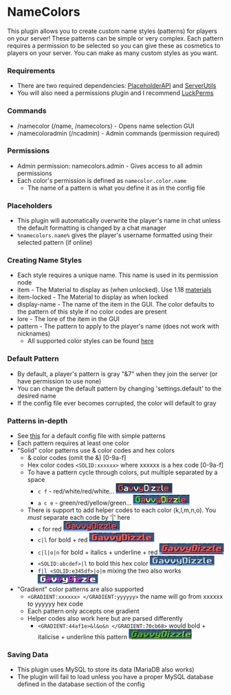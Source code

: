 # NameColors

This plugin allows you to create custom name styles (patterns) for players on your server! These patterns can be simple or very complex. Each pattern requires a permission to be selected so you can give these as cosmetics to players on your server. You can make as many custom styles as you want.

### Requirements
 - There are two required dependencies: [PlaceholderAPI](https://www.spigotmc.org/resources/placeholderapi.6245/) and [ServerUtils](https://www.spigotmc.org/resources/serverutils.106515/)
 - You will also need a permissions plugin and I recommend [LuckPerms](https://luckperms.net/)

### Commands
 - /namecolor (/name, /namecolors) - Opens name selection GUI
 - /namecoloradmin (/ncadmin) - Admin commands (permission required)

### Permissions
 - Admin permission: namecolors.admin - Gives access to all admin permissions
 - Each color's permission is defined as ```namecolor.color.name```
   - The name of a pattern is what you define it as in the config file

### Placeholders
- This plugin will automatically overwrite the player's name in chat unless the default formatting is changed by a chat manager
- ```%namecolors.name%``` gives the player's username formatted using their selected pattern (if online)

### Creating Name Styles
 - Each style requires a unique name. This name is used in its permission node
 - item - The Material to display as (when unlocked). Use 1.18 [materials](https://minecraft-ids.grahamedgecombe.com/)
 - item-locked - The Material to display as when locked
 - display-name - The name of the item in the GUI. The color defaults to the pattern of this style if no color codes are present
 - lore - The lore of the item in the GUI
 - pattern - The pattern to apply to the player's name (does not work with nicknames)
   - All supported color styles can be found [here](https://www.spigotmc.org/resources/serverutils.106515/)

### Default Pattern
 - By default, a player's pattern is gray "&7" when they join the server (or have permission to use none)
 - You can change the default pattern by changing 'settings.default' to the desired name
 - If the config file ever becomes corrupted, the color will default to gray

### Patterns in-depth
 - See [this](https://github.com/GavvyDizzle/NameColors/blob/master/examples/default_config.yml) for a default config file with simple patterns
 - Each pattern requires at least one color
 - "Solid" color patterns use & color codes and hex colors
   - & color codes (omit the &) [0-9a-f]
   - Hex color codes ```<SOLID:xxxxxx>``` where xxxxxx is a hex code [0-9a-f]
   - To have a pattern cycle through colors, put multiple separated by a space
     - ```c f``` - red/white/red/white... ![img.png](images/img.png)
     - ```a c e``` - green/red/yellow/green... ![img_1.png](images/img_1.png)
   - There is support to add helper codes to each color (k,l,m,n,o). You *must* separate each code by '|' here
     - ```c``` for red ![img_2.png](images/img_2.png)
     - ```c|l``` for bold + red ![img_3.png](images/img_3.png)
     - ```c|l|o|n``` for bold + italics + underline + red ![img_4.png](images/img_4.png)
     - ```<SOLID:abcdef>|l``` to bold this hex color ![img_5.png](images/img_5.png)
     - ```f|l <SOLID:e345df>|o|m``` mixing the two also works ![img_6.png](images/img_6.png)
 - "Gradient" color patterns are also supported
   - ```<GRADIENT:xxxxxx> </GRADIENT:yyyyyy>``` the name will go from xxxxxx to yyyyyy hex code
   - Each pattern only accepts one gradient
   - Helper codes also work here but are parsed differently
     - ```<GRADIENT:44af1e>&l&o&n </GRADIENT:70cb68>``` would bold + italicise + underline this pattern ![img_7.png](images/img_7.png)

### Saving Data
 - This plugin uses MySQL to store its data (MariaDB also works)
 - The plugin will fail to load unless you have a proper MySQL database defined in the database section of the config
